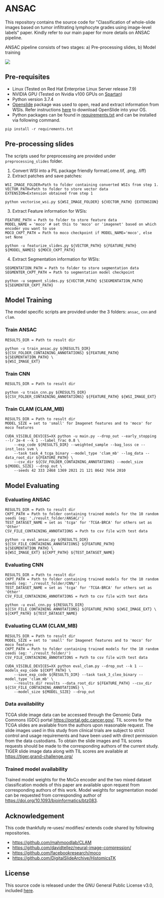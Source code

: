 # ANSAC

This repository contains the source code for "Classification of whole-slide images based on tumor infiltrating lymphocyte grades using image-level labels" paper. Kindly refer to our main paper for more details on ANSAC pipeline.

ANSAC pipeline consists of two stages: a) Pre-processing slides, b) Model training

![](./ansac_framework.png)

## Pre-requisites

- Linux (Tested on Red Hat Enterprise Linux Server release 7.9)
- NVIDIA GPU (Tested on Nvidia v100 GPUs on [Spartan](https://dashboard.hpc.unimelb.edu.au/))
- Python version 3.7.4
- [Openslide](https://openslide.org/) package was used to open, read and extract information from WSIs. Refer instructions [here](https://openslide.org/download/) to download OpenSlide into your OS.
- Python packages can be found in [requirements.txt](./requirements.txt) and can be installed via following command.

```
pip install -r requirements.txt
```

## Pre-processing slides

The scripts used for preprocessing are provided under `preprocessing_slides` folder.

1. Convert WSI into a PIL package friendly format(.ome.tif, .png, .tiff)
2. Extract patches and save patches: 

```
WSI_IMAGE_FOLDER=Path to folder containing converted WSIs from step 1.
VECTOR_PATH=Path to folder to store vector data
EXTENSION=Extension obtained from step 1

python vectorise_wsi.py ${WSI_IMAGE_FOLDER} ${VECTOR_PATH} {EXTENSION}
```


3. Extract Feature information for WSIs:
```
FEATURE_PATH = Path to folder to store feature data
MODEL_NAME = 'moco' # set this to 'moco' or 'imagenet' based on which encoder you want to use
MOCO_CKPT_PATH = Path to moco checkpoint if MODEL_NAME='moco', else set None

python -u featurize_slides.py ${VECTOR_PATH} ${FEATURE_PATH} ${MODEL_NAMES} ${MOCO_CKPT_PATH} 
```

4. Extract Segmentation information for WSIs:
```
SEGMENTATION_PATH = Path to folder to store segmentation data
SEGMENTER_CKPT_PATH = Path to segmentation model checkpoint

python -u segment_slides.py ${VECTOR_PATH} ${SEGMENTATION_PATH} ${SEGMENTER_CKPT_PATH}
```

## Model Training

The model specific scripts are provided under the 3 folders: `ansac`, `cnn` and `clam`.

### Train ANSAC
```
RESULTS_DIR = Path to result dir

python -u train_ansac.py ${RESULTS_DIR} ${CSV_FOLDER_CONTAINING_ANNOTATIONS} ${FEATURE_PATH} ${SEGMENTATION_PATH} \
${WSI_IMAGE_EXT} 
```

### Train CNN
```
RESULTS_DIR = Path to result dir

python -u train_cnn.py ${RESULTS_DIR} ${CSV_FOLDER_CONTAINING_ANNOTATIONS} ${FEATURE_PATH} ${WSI_IMAGE_EXT}
```

### Train CLAM (CLAM_MB) 

```
RESULTS_DIR = Path to result dir
MODEL_SIZE = set to 'small' for Imagenet features and to 'moco' for moco features

CUDA_VISIBLE_DEVICES=XX python -u main.py --drop_out --early_stopping --lr 2e-4 --k 1 --label_frac 0.8 \
	--exp_code ${RESULTS_DIR} --weighted_sample --bag_loss ce --inst_loss svm \
	--task task_4_tcga_binary --model_type 'clam_mb' --log_data --data_root_dir ${FEATURE_PATH} \
	--csv_dir ${CSV_FOLDER_CONTAINING_ANNOTATIONS} --model_size ${MODEL_SIZE} --drop_out \
	--seeds 42 333 2468 1369 2021 21 121 8642 7654 2010
```

## Model Evaluating

### Evaluating ANSAC
```
RESULTS_DIR = Path to result dir
CKPT_PATH = Path to folder containing trained models for the 10 random seeds (eg: './result_folder/ANSAC/')
TEST_DATASET_NAME = set as 'tcga' for 'TCGA-BRCA' for others set as 'Other'
CSV_FILE_CONTAINING_ANNOTATIONS = Path to csv file with test data

python -u eval_ansac.py ${RESULTS_DIR} ${CSV_FILE_CONTAINING_ANNOTATIONS} ${FEATURE_PATH} ${SEGMENTATION_PATH} \
${WSI_IMAGE_EXT} ${CKPT_PATH} ${TEST_DATASET_NAME}

```

### Evaluating CNN
```
RESULTS_DIR = Path to result dir
CKPT_PATH = Path to folder containing trained models for the 10 random seeds (eg: './result_folder/CNN/')
TEST_DATASET_NAME = set as 'tcga' for 'TCGA-BRCA' for others set as 'Other'
CSV_FILE_CONTAINING_ANNOTATIONS = Path to csv file with test data

python -u eval_cnn.py ${RESULTS_DIR} ${CSV_FILE_CONTAINING_ANNOTATIONS} ${FEATURE_PATH} ${WSI_IMAGE_EXT} \
${CKPT_PATH} ${TEST_DATASET_NAME}
```

### Evaluating CLAM (CLAM_MB) 

```
RESULTS_DIR = Path to result dir
MODEL_SIZE = set to 'small' for Imagenet features and to 'moco' for moco features
CKPT_PATH = Path to folder containing trained models for the 10 random seeds (eg: './result_folder/')
CSV_FILE_CONTAINING_ANNOTATIONS = Path to csv file with test data

CUDA_VISIBLE_DEVICES=XX python eval_clam.py --drop_out --k 1 --models_exp_code ${CKPT_PATH} \
	--save_exp_code ${RESULTS_DIR} --task task_3_cleo_binary --model_type 'clam_mb' \
	--results_dir results --data_root_dir ${FEATURE_PATH} --csv_dir ${CSV_FILE_CONTAINING_ANNOTATIONS} \
	--model_size ${MODEL_SIZE} --drop_out
```


### Data availability

TCGA slide image data can be accessed through the Genomic Data Commons (GDC) portal https://portal.gdc.cancer.gov/. TIL scores for the TCGA slides are available from the authors upon reasonable request. The slide images used in this study from clinical trials are subject to strict control and usage requirements and have been used with direct permission from the data custodians. To obtain the slide images and TIL scores requests should be made to the corresponding authors of the current study. TIGER slide image data along with TIL scores are available at https://tiger.grand-challenge.org/

### Trained model availability

Trained model weights for the MoCo encoder and the two mixed dataset classification models of this paper are available upon request from corresponding authors of this work.
Model weights for segmentation model can be requested from corresponding author of https://doi.org/10.1093/bioinformatics/btz083.

## Acknowledgement

This code thankfully re-uses/ modifies/ extends code shared by following repositories.

- https://github.com/mahmoodlab/CLAM
- https://github.com/davidtellez/neural-image-compression/
- https://github.com/facebookresearch/moco
- https://github.com/DigitalSlideArchive/HistomicsTK

## License
This source code is released under the GNU General Public License v3.0, included [here](./LICENSE).
